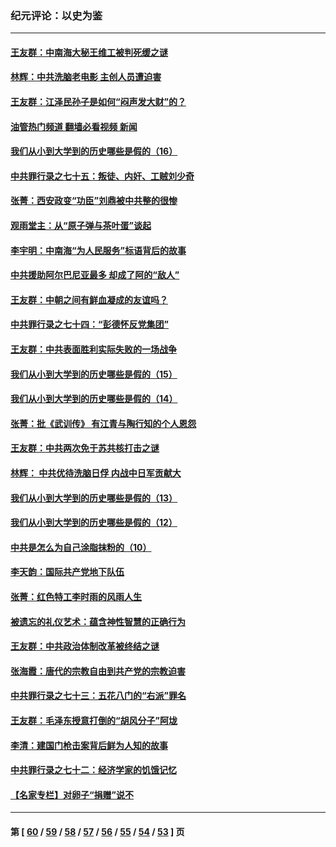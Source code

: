 ### 纪元评论：以史为鉴
---
#### [王友群：中南海大秘王维工被判死缓之谜](../../pages/nsc1028/n13705201.md?04100330) 
#### [林辉：中共洗脑老电影 主创人员遭迫害](../../pages/nsc1028/n13699437.md?04100330) 
#### [王友群：江泽民孙子是如何“闷声发大财”的？](../../pages/nsc1028/n13693213.md?04100330) 
#### [油管热门频道 翻墙必看视频 新闻](ok?04100330)
#### [我们从小到大学到的历史哪些是假的（16）](../../pages/nsc1028/n13692503.md?04100330) 
#### [中共罪行录之七十五：叛徒、内奸、工贼刘少奇](../../pages/nsc1028/n13688599.md?04100330) 
#### [张菁：西安政变“功臣”刘鼎被中共整的很惨](../../pages/nsc1028/n13679371.md?04100330) 
#### [观雨堂主：从“原子弹与茶叶蛋”谈起](../../pages/nsc1028/n13677405.md?04100330) 
#### [李宇明：中南海“为人民服务”标语背后的故事](../../pages/nsc1028/n13677266.md?04100330) 
#### [中共援助阿尔巴尼亚最多 却成了阿的“敌人”](../../pages/nsc1028/n13675049.md?04100330) 
#### [王友群：中朝之间有鲜血凝成的友谊吗？](../../pages/nsc1028/n13660401.md?04100330) 
#### [中共罪行录之七十四：“彭德怀反党集团”](../../pages/nsc1028/n13655741.md?04100330) 
#### [王友群：中共表面胜利实际失败的一场战争](../../pages/nsc1028/n13643934.md?04100330) 
#### [我们从小到大学到的历史哪些是假的（15）](../../pages/nsc1028/n13632791.md?04100330) 
#### [我们从小到大学到的历史哪些是假的（14）](../../pages/nsc1028/n13630207.md?04100330) 
#### [张菁：批《武训传》 有江青与陶行知的个人恩怨](../../pages/nsc1028/n13629055.md?04100330) 
#### [王友群：中共两次免于苏共核打击之谜](../../pages/nsc1028/n13624529.md?04100330) 
#### [林辉： 中共优待洗脑日俘 内战中日军贡献大](../../pages/nsc1028/n13624644.md?04100330) 
#### [我们从小到大学到的历史哪些是假的（13）](../../pages/nsc1028/n13623863.md?04100330) 
#### [我们从小到大学到的历史哪些是假的（12）](../../pages/nsc1028/n13619491.md?04100330) 
#### [中共是怎么为自己涂脂抹粉的（10）](../../pages/nsc1028/n13615970.md?04100330) 
#### [李天韵：国际共产党地下队伍](../../pages/nsc1028/n13611808.md?04100330) 
#### [张菁：红色特工李时雨的风雨人生](../../pages/nsc1028/n13609187.md?04100330) 
#### [被遗忘的礼仪艺术：蕴含神性智慧的正确行为](../../pages/nsc1028/n13607119.md?04100330) 
#### [王友群：中共政治体制改革被终结之谜](../../pages/nsc1028/n13606004.md?04100330) 
#### [张海霞：唐代的宗教自由到共产党的宗教迫害](../../pages/nsc1028/n13604693.md?04100330) 
#### [中共罪行录之七十三：五花八门的“右派”罪名](../../pages/nsc1028/n13598550.md?04100330) 
#### [王友群：毛泽东授意打倒的“胡风分子”阿垅](../../pages/nsc1028/n13592541.md?04100330) 
#### [李清：建国门枪击案背后鲜为人知的故事](../../pages/nsc1028/n13589079.md?04100330) 
#### [中共罪行录之七十二：经济学家的饥饿记忆](../../pages/nsc1028/n13586930.md?04100330) 
#### [【名家专栏】对卵子“捐赠”说不](../../pages/nsc1028/n13581506.md?04100330) 

---
#### 第 [ [60](./60.md?04100330) / [59](./59.md?04100330) / [58](./58.md?04100330) / [57](./57.md?04100330) / [56](./56.md?04100330) / [55](./55.md?04100330) / [54](./54.md?04100330) / [53](./53.md?04100330) ] 页
